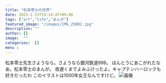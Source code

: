```yaml
---
title: "松本零士の世界"
date: 2023-2-23T19:14:47+09:00
tags: ["art","life","まんが"]
featured_image: "/images/IMG_25802.jpg"
description: ""
author: []
image:  ""
categories:  []
menu :
---
```

松本零士先生さようなら。さようなら銀河鉄道999。
ほんとうにあこがれたなあ。松本零士のまんが。
夜遅くまでよみふけったよ。キャプテンハーロックも好きだったわ
このイラストは1000年女王なんですけど。
![画像](/images/IMG_25802.jpg)
